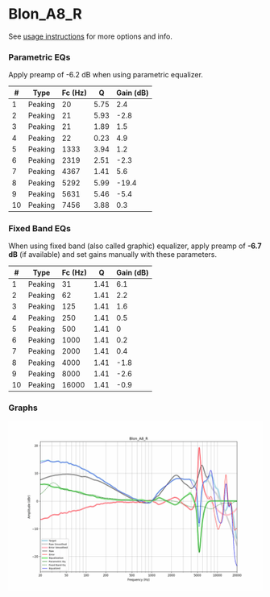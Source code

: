 # Blon_A8_R
See [usage instructions](https://github.com/jaakkopasanen/AutoEq#usage) for more options and info.

### Parametric EQs
Apply preamp of -6.2 dB when using parametric equalizer.

|   # | Type    |   Fc (Hz) |    Q |   Gain (dB) |
|-----|---------|-----------|------|-------------|
|   1 | Peaking |        20 | 5.75 |         2.4 |
|   2 | Peaking |        21 | 5.93 |        -2.8 |
|   3 | Peaking |        21 | 1.89 |         1.5 |
|   4 | Peaking |        22 | 0.23 |         4.9 |
|   5 | Peaking |      1333 | 3.94 |         1.2 |
|   6 | Peaking |      2319 | 2.51 |        -2.3 |
|   7 | Peaking |      4367 | 1.41 |         5.6 |
|   8 | Peaking |      5292 | 5.99 |       -19.4 |
|   9 | Peaking |      5631 | 5.46 |        -5.4 |
|  10 | Peaking |      7456 | 3.88 |         0.3 |

### Fixed Band EQs
When using fixed band (also called graphic) equalizer, apply preamp of **-6.7 dB** (if available) and set gains manually with these parameters.

|   # | Type    |   Fc (Hz) |    Q |   Gain (dB) |
|-----|---------|-----------|------|-------------|
|   1 | Peaking |        31 | 1.41 |         6.1 |
|   2 | Peaking |        62 | 1.41 |         2.2 |
|   3 | Peaking |       125 | 1.41 |         1.6 |
|   4 | Peaking |       250 | 1.41 |         0.5 |
|   5 | Peaking |       500 | 1.41 |         0   |
|   6 | Peaking |      1000 | 1.41 |         0.2 |
|   7 | Peaking |      2000 | 1.41 |         0.4 |
|   8 | Peaking |      4000 | 1.41 |        -1.8 |
|   9 | Peaking |      8000 | 1.41 |        -2.6 |
|  10 | Peaking |     16000 | 1.41 |        -0.9 |

### Graphs
![](./Blon_A8_R.png)
